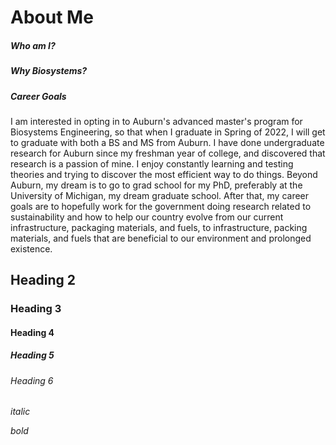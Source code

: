 # About Me
##### Who am I?
##### Why Biosystems?
##### Career Goals
I am interested in opting in to Auburn's advanced master's program for Biosystems Engineering, so that when I graduate in Spring of 2022, I will get to graduate with both a BS and MS from Auburn. I have done undergraduate research for Auburn since my freshman year of college, and discovered that research is a passion of mine. I enjoy constantly learning and testing theories and trying to discover the most efficient way to do things. Beyond Auburn, my dream is to go to grad school for my PhD, preferably at the University of Michigan, my dream graduate school. After that, my career goals are to hopefully work for the government doing research related to sustainability and how to help our country evolve from our current infrastructure, packaging materials, and fuels, to infrastructure, packing materials, and fuels that are beneficial to our environment and prolonged existence.

## Heading 2




### Heading 3

#### Heading 4

##### Heading 5

###### Heading 6

_italic_

*bold*
